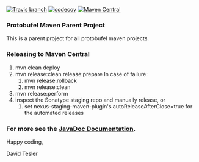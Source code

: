 [![Travis branch](https://img.shields.io/travis/protobufel/protobufel-maven-parent/master.svg?style=plastic)](https://travis-ci.org/protobufel/protobufel-maven-parent)
[![codecov](https://codecov.io/gh/protobufel/protobufel-maven-parent/branch/master/graph/badge.svg)](https://codecov.io/gh/protobufel/protobufel-maven-parent)
[![Maven Central](https://img.shields.io/maven-central/v/com.github.protobufel/protobufel-maven-parent.svg?style=plastic)](https://search.maven.org/#search%7Cga%7C1%7Ca%3A%)

### Protobufel Maven Parent Project 

This is a parent project for all protobufel maven projects.

### Releasing to Maven Central

1. mvn clean deploy
2. mvn release:clean release:prepare
   In case of failure:
   1. mvn release:rollback
   2. mvn release:clean
3. mvn release:perform
4. inspect the Sonatype staging repo and manually release, or
   1. set nexus-staging-maven-plugin's autoReleaseAfterClose=true for 
   the automated releases 


### For more see the [JavaDoc Documentation](https://protobufel.github.io/protobufel-maven-parent/javadoc/ "JavaDoc and more").  

Happy coding,

David Tesler
